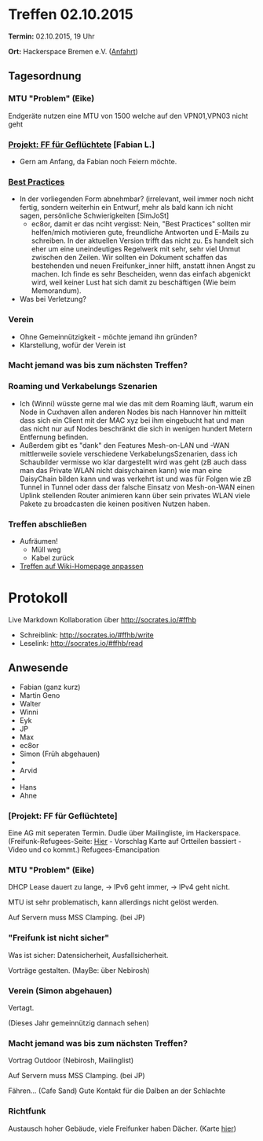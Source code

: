 # Treffen 02.10.2015

**Termin:** 02.10.2015, 19 Uhr

**Ort:** Hackerspace Bremen e.V. ([Anfahrt](https://www.hackerspace-bremen.de/anfahrt/))

## Tagesordnung

### MTU "Problem" (Eike)
Endgeräte nutzen eine MTU von 1500 welche auf den VPN01,VPN03 nicht geht

### [Projekt: FF für Geflüchtete](http://wiki.bremen.freifunk.net/Projekte/FF-f%C3%BCr-Gefluechtete) [Fabian L.]
* Gern am Anfang, da Fabian noch Feiern möchte.

### [Best Practices](http://wiki.bremen.freifunk.net/Anleitungen/Best-Practices)
  * In der vorliegenden Form abnehmbar? (irrelevant, weil immer noch nicht fertig, sondern weiterhin ein Entwurf, mehr als bald kann ich nicht sagen, persönliche Schwierigkeiten [SimJoSt]
    * ec8or, damit er das nciht vergisst: Nein, "Best Practices" sollten mir helfen/mich motivieren gute, freundliche Antworten und E-Mails zu schreiben. In der aktuellen Version trifft das nicht zu. Es handelt sich eher um eine uneindeutiges Regelwerk mit sehr, sehr viel Unmut zwischen den Zeilen. Wir sollten ein Dokument schaffen das bestehenden und neuen Freifunker_inner hilft, anstatt ihnen Angst zu machen. Ich finde es sehr Bescheiden, wenn das einfach abgenickt wird, weil keiner Lust hat sich damit zu beschäftigen (Wie beim Memorandum).
  * Was bei Verletzung?

### Verein
* Ohne Gemeinnützigkeit - möchte jemand ihn gründen?
* Klarstellung, wofür der Verein ist

### Macht jemand was bis zum nächsten Treffen?

### Roaming und Verkabelungs Szenarien
* Ich (Winni) wüsste gerne mal wie das mit dem Roaming läuft, warum ein Node in Cuxhaven allen anderen Nodes bis nach Hannover hin mitteilt dass sich ein Client mit der MAC xyz bei ihm eingebucht hat und man das nicht nur auf Nodes beschränkt die sich in wenigen hundert Metern Entfernung befinden. 
* Außerdem gibt es "dank" den Features Mesh-on-LAN und -WAN mittlerweile soviele verschiedene VerkabelungsSzenarien, dass ich Schaubilder vermisse wo klar dargestellt wird was geht (zB auch dass man das Private WLAN nicht <oder zumindest nicht ohne Bastelei mit VLANs> daisychainen kann) wie man eine DaisyChain bilden kann und was verkehrt ist und was für Folgen wie zB Tunnel in Tunnel oder dass der falsche Einsatz von Mesh-on-WAN einen Uplink stellenden Router animieren kann über sein privates WLAN viele Pakete zu broadcasten die keinen positiven Nutzen haben.


### Treffen abschließen
* Aufräumen!
  * Müll weg
  * Kabel zurück
* [Treffen auf Wiki-Homepage anpassen](Home)

# Protokoll
Live Markdown Kollaboration über http://socrates.io/#ffhb
* Schreiblink: http://socrates.io/#ffhb/write
* Leselink: http://socrates.io/#ffhb/read

## Anwesende
* Fabian (ganz kurz)
* Martin Geno
* Walter
* Winni
* Eyk
* JP
* Max
* ec8or
* Simon (Früh abgehauen)
*
* Arvid
*
* Hans
* Ahne

### [Projekt: FF für Geflüchtete]
Eine AG mit seperaten Termin.
Dudle über Mailingliste, im Hackerspace.
(Freifunk-Refugees-Seite: [Hier](http://bremen.freifunk.net/refugees/)  - Vorschlag Karte auf Ortteilen bassiert - Video und co kommt.)
Refugees-Emancipation


### MTU "Problem" (Eike)
DHCP Lease dauert zu lange, -> IPv6 geht immer, -> IPv4 geht nicht.

MTU ist sehr problematisch, kann allerdings nicht gelöst werden.

Auf Servern muss MSS Clamping. (bei JP)


### "Freifunk ist nicht sicher"
Was ist sicher: Datensicherheit, Ausfallsicherheit.

Vorträge gestalten. (MayBe: über Nebirosh)


### Verein (Simon abgehauen)
Vertagt.

(Dieses Jahr gemeinnützig dannach sehen)

### Macht jemand was bis zum nächsten Treffen?
Vortrag Outdoor (Nebirosh, Mailinglist)

Auf Servern muss MSS Clamping. (bei JP)

Fähren... (Cafe Sand)
 Gute Kontakt für die Dalben an der Schlachte
 
 
### Richtfunk
Austausch hoher Gebäude, viele Freifunker haben Dächer.
(Karte [hier](https://github.com/FreifunkBremen/internal-maps/blob/master/hohe_gebaeude_von_freifunkern.geojson))